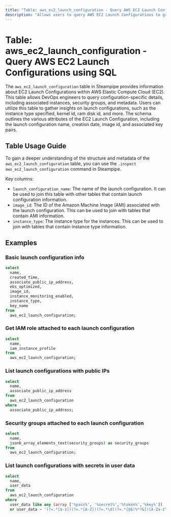 ```yaml
---
title: "Table: aws_ec2_launch_configuration - Query AWS EC2 Launch Configurations using SQL"
description: "Allows users to query AWS EC2 Launch Configurations to gain insights into their configurations, metadata, and associated instances."
---
```


# Table: aws_ec2_launch_configuration - Query AWS EC2 Launch Configurations using SQL

The `aws_ec2_launch_configuration` table in Steampipe provides information about EC2 Launch Configurations within AWS Elastic Compute Cloud (EC2). This table allows DevOps engineers to query configuration-specific details, including associated instances, security groups, and metadata. Users can utilize this table to gather insights on launch configurations, such as the instance type specified, kernel id, ram disk id, and more. The schema outlines the various attributes of the EC2 Launch Configuration, including the launch configuration name, creation date, image id, and associated key pairs.

## Table Usage Guide

To gain a deeper understanding of the structure and metadata of the `aws_ec2_launch_configuration` table, you can use the `.inspect aws_ec2_launch_configuration` command in Steampipe.

Key columns:

- `launch_configuration_name`: The name of the launch configuration. It can be used to join this table with other tables that contain launch configuration information.
- `image_id`: The ID of the Amazon Machine Image (AMI) associated with the launch configuration. This can be used to join with tables that contain AMI information.
- `instance_type`: The instance type for the instances. This can be used to join with tables that contain instance type information.

## Examples

### Basic launch configuration info

```sql
select
  name,
  created_time,
  associate_public_ip_address,
  ebs_optimized,
  image_id,
  instance_monitoring_enabled,
  instance_type,
  key_name
from
  aws_ec2_launch_configuration;
```

### Get IAM role attached to each launch configuration

```sql
select
  name,
  iam_instance_profile
from
  aws_ec2_launch_configuration;
```

### List launch configurations with public IPs

```sql
select
  name,
  associate_public_ip_address
from
  aws_ec2_launch_configuration
where
  associate_public_ip_address;
```

### Security groups attached to each launch configuration

```sql
select
  name,
  jsonb_array_elements_text(security_groups) as security_groups
from
  aws_ec2_launch_configuration;
```

### List launch configurations with secrets in user data

```sql
select
  name,
  user_data
from
  aws_ec2_launch_configuration
where
  user_data like any (array ['%pass%', '%secret%','%token%','%key%'])
  or user_data ~ '(?=.*[a-z])(?=.*[A-Z])(?=.*\d)(?=.*[@$!%*?&])[A-Za-z\d@$!%*?&]';
```
